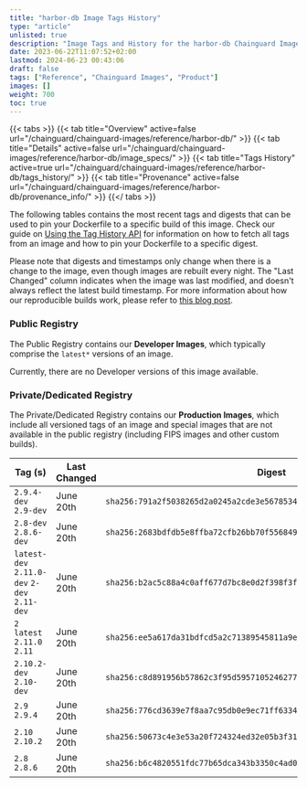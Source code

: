 ```yaml
---
title: "harbor-db Image Tags History"
type: "article"
unlisted: true
description: "Image Tags and History for the harbor-db Chainguard Image"
date: 2023-06-22T11:07:52+02:00
lastmod: 2024-06-23 00:43:06
draft: false
tags: ["Reference", "Chainguard Images", "Product"]
images: []
weight: 700
toc: true
---
```


{{< tabs >}}
{{< tab title="Overview" active=false url="/chainguard/chainguard-images/reference/harbor-db/" >}}
{{< tab title="Details" active=false url="/chainguard/chainguard-images/reference/harbor-db/image_specs/" >}}
{{< tab title="Tags History" active=true url="/chainguard/chainguard-images/reference/harbor-db/tags_history/" >}}
{{< tab title="Provenance" active=false url="/chainguard/chainguard-images/reference/harbor-db/provenance_info/" >}}
{{</ tabs >}}

The following tables contains the most recent tags and digests that can be used to pin your Dockerfile to a specific build of this image. Check our guide on [Using the Tag History API](/chainguard/chainguard-images/using-the-tag-history-api/) for information on how to fetch all tags from an image and how to pin your Dockerfile to a specific digest.

Please note that digests and timestamps only change when there is a change to the image, even though images are rebuilt every night. The "Last Changed" column indicates when the image was last modified, and doesn't always reflect the latest build timestamp. For more information about how our reproducible builds work, please refer to [this blog post](https://www.chainguard.dev/unchained/reproducing-chainguards-reproducible-image-builds).

### Public Registry
The Public Registry contains our **Developer Images**, which typically comprise the `latest*` versions of an image.

Currently, there are no Developer versions of this image available.

### Private/Dedicated Registry
The Private/Dedicated Registry contains our **Production Images**, which include all versioned tags of an image and special images that are not available in the public registry (including FIPS images and other custom builds).

| Tag (s)                                       | Last Changed | Digest                                                                    |
|-----------------------------------------------|--------------|---------------------------------------------------------------------------|
|  `2.9.4-dev` `2.9-dev`                        | June 20th    | `sha256:791a2f5038265d2a0245a2cde3e567853420f37f65dffc254dd39eac395f9bab` |
|  `2.8-dev` `2.8.6-dev`                        | June 20th    | `sha256:2683bdfdb5e8ffba72cfb26bb70f556849cd7ac7ce6963906e104cb0d370078b` |
|  `latest-dev` `2.11.0-dev` `2-dev` `2.11-dev` | June 20th    | `sha256:b2ac5c88a4c0aff677d7bc8e0d2f398f3f2a44eacb1ed461dcd2f3322b360601` |
|  `2` `latest` `2.11.0` `2.11`                 | June 20th    | `sha256:ee5a617da31bdfcd5a2c71389545811a9e1c40937534e414693d4e4a2384970f` |
|  `2.10.2-dev` `2.10-dev`                      | June 20th    | `sha256:c8d891956b57862c3f95d59571052462771a10b342a70727230eb32c53f9f8b2` |
|  `2.9` `2.9.4`                                | June 20th    | `sha256:776cd3639e7f8aa7c95db0e9ec71ff63347d770ba62de551687cdd68a6da742b` |
|  `2.10` `2.10.2`                              | June 20th    | `sha256:50673c4e3e53a20f724324ed32e05b3f31839c663fabc8ae390df1b96fad3ed1` |
|  `2.8` `2.8.6`                                | June 20th    | `sha256:b6c4820551fdc77b65dca343b3350c4ad094b1a950e09f04faa56f18eede5f2f` |

